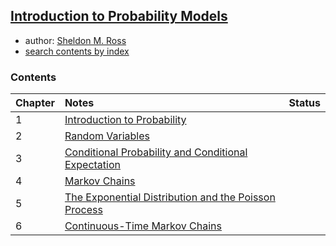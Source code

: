 [Introduction to Probability Models](http://www.sciencedirect.com/science/book/9780124079489)
------------

- author: [Sheldon M. Ross](http://www.ieor.berkeley.edu/People/Faculty/ross.htm)
- [search contents by index](http://www.sciencedirect.com/science/article/pii/B9780124079489000189#)

### Contents
| Chapter |               Notes                                       | Status  |
| --------|:---------------------------------------------------------| :----------|
| 1       | [Introduction to Probability](./Chap1-Introduction-to-Probability-Theory)                           |     |
| 2       | [Random Variables]()                                      |     |
| 3       | [Conditional Probability and Conditional Expectation]()   |     |
| 4       | [Markov Chains]() | |
| 5       | [The Exponential Distribution and the Poisson Process]()  |     |
| 6       | [Continuous-Time Markov Chains]()                         |     |
